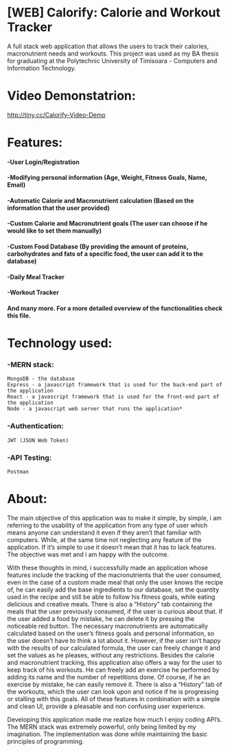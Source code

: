 # [WEB] Calorify: Calorie and Workout Tracker
 A full stack web application that allows the users to track their calories, macronutrient needs and workouts. This project was used as my BA thesis for graduating at the Polytechnic University of Timisoara - Computers and Information Technology.
 
# Video Demonstatrion:
http://tiny.cc/Calorify-Video-Demo

# Features: 
#### -User Login/Registration
#### -Modifying personal information (Age, Weight, Fitness Goals, Name, Email)
#### -Automatic Calorie and Macronutrient calculation (Based on the information that the user provided)
#### -Custom Calorie and Macronutrient goals (The user can choose if he would like to set them manually)
#### -Custom Food Database (By providing the amount of proteins, carbohydrates and fats of a specific food, the user can add it to the database)
#### -Daily Meal Tracker
#### -Workout Tracker
#### And many more. For a more detailed overview of the functionalities check this file.

# Technology used:
### -MERN stack: 
    MongoDB - the database
    Express - a javascript framework that is used for the back-end part of the application
    React - a javascript framework that is used for the front-end part of the application
    Node - a javascript web server that runs the application*
### -Authentication:
    JWT (JSON Web Token)
### -API Testing:
    Postman

# About:
The main objective of this application was to make it simple, by simple, i am referring to the usability of the application from any type of user which means anyone can understand it even if they aren’t that familiar with computers. While, at the same time not neglecting any feature of the application. If it’s simple to use it doesn’t mean that it has to lack features. The objective was met and i am happy with the outcome.

With these thoughts in mind, i successfully made an application whose features include the tracking of the macronutrients that the user consumed, even in the case of a custom made meal that only the user knows the recipe of, he can easily add the base ingredients to our database, set the quantity used in the recipe and still be able to follow his fitness goals, while eating delicious and creative meals. There is also a “History” tab containing the meals that the user previously consumed, if the user is curious about that. If the user added a food by mistake, he can delete it by pressing the noticeable red button.
The necessary macronutrients are automatically calculated based on the user’s fitness goals and personal information, so the user doesn’t have to think a lot about it. However, if the user isn’t happy with the results of our calculated formula, the user can freely change it and set the values as he pleases, without any restrictions. 
Besides the calorie and macronutrient tracking, this application also offers a way for the user to keep track of his workouts. He can freely add an exercise he performed by adding its name and the number of repetitions done. Of course, if he an exercise by mistake, he can easily remove it. There is also a “History” tab of the workouts, which the user can look upon and notice if he is progressing or stalling with this goals.
All of these features in combination with a simple and clean UI, provide a pleasable and non confusing user experience.

Developing this application made me realize how much I enjoy coding API’s. The MERN stack was extremely powerful, only being limited by my imagination. The implementation was done while maintaining the basic principles of programming. 
